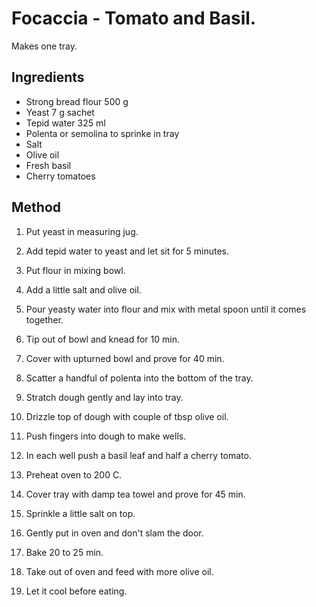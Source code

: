 # Focaccia - Tomato and Basil.

Makes one tray.

## Ingredients

- Strong bread flour 500 g
- Yeast 7 g sachet
- Tepid water 325 ml
- Polenta or semolina to sprinke in tray
- Salt
- Olive oil
- Fresh basil
- Cherry tomatoes

## Method

1. Put yeast in measuring jug.

1. Add tepid water to yeast and let sit for 5 minutes.

1. Put flour in mixing bowl.

1. Add a little salt and olive oil.

1. Pour yeasty water into flour and mix with metal spoon until it comes together.

1. Tip out of bowl and knead for 10 min.

1. Cover with upturned bowl and prove for 40 min.

1. Scatter a handful of polenta into the bottom of the tray.

1. Stratch dough gently and lay into tray.

1. Drizzle top of dough with couple of tbsp olive oil.

1. Push fingers into dough to make wells.

1. In each well push a basil leaf and half a cherry tomato.

1. Preheat oven to 200 C.

1. Cover tray with damp tea towel and prove for 45 min.

1. Sprinkle a little salt on top.

1. Gently put in oven and don't slam the door.

1. Bake 20 to 25 min.

1. Take out of oven and feed with more olive oil.

1. Let it cool before eating.
